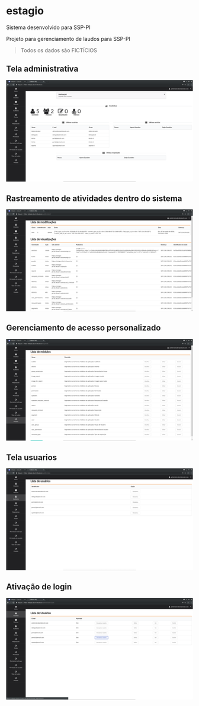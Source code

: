 # estagio
Sistema desenvolvido para SSP-PI

Projeto para gerenciamento de laudos para SSP-PI

>Todos os dados são FICTÍCIOS

## Tela administrativa
![](admin.png)

## Rastreamento de atividades dentro do sistema
![](log.png)

## Gerenciamento de acesso personalizado
![](modulos.png)

## Tela usuarios
![](usuario.png)

## Ativação de login
![](aprovacao.png)
